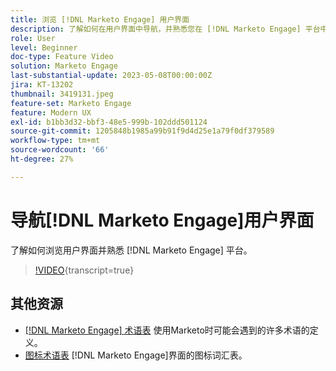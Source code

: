 ```yaml
---
title: 浏览 [!DNL Marketo Engage] 用户界面
description: 了解如何在用户界面中导航，并熟悉您在 [!DNL Marketo Engage] 平台中的操作方式。
role: User
level: Beginner
doc-type: Feature Video
solution: Marketo Engage
last-substantial-update: 2023-05-08T00:00:00Z
jira: KT-13202
thumbnail: 3419131.jpeg
feature-set: Marketo Engage
feature: Modern UX
exl-id: b1bb3d32-bbf3-48e5-999b-102ddd501124
source-git-commit: 1205848b1985a99b91f9d4d25e1a79f0df379589
workflow-type: tm+mt
source-wordcount: '66'
ht-degree: 27%

---
```


# 导航[!DNL Marketo Engage]用户界面

了解如何浏览用户界面并熟悉 [!DNL Marketo Engage] 平台。

>[!VIDEO](https://video.tv.adobe.com/v/3419131/?learn=on){transcript=true}

## 其他资源

* [[!DNL Marketo Engage] 术语表](https://experienceleague.adobe.com/docs/marketo/using/getting-started-with-marketo/marketo-glossary.html?lang=zh-Hans)
使用Marketo时可能会遇到的许多术语的定义。
* [图标术语表](https://experienceleague.adobe.com/docs/marketo/using/product-docs/marketo-engage-modern-ux/icon-glossary.html?lang=zh-Hans)
[!DNL Marketo Engage]界面的图标词汇表。
